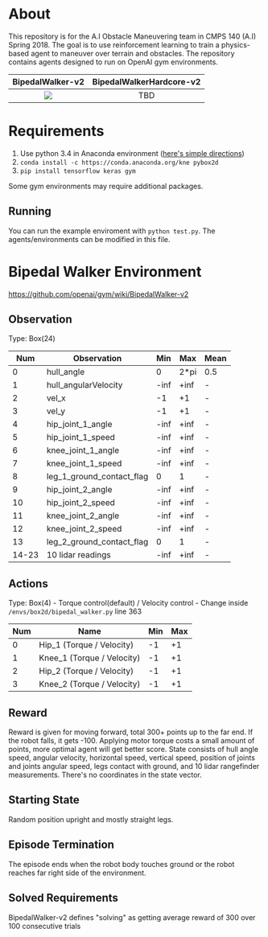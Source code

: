 # About
This repository is for the A.I Obstacle Maneuvering team in CMPS 140 (A.I) Spring 2018.
The goal is to use reinforcement learning to train a physics-based agent to maneuver over terrain and obstacles.
The repository contains agents designed to run on OpenAI gym environments.

BipedalWalker-v2  |  BipedalWalkerHardcore-v2
:-------------------------:|:-------------------------:
![](demos/BipedalWalker-v2.gif)  |  TBD

# Requirements

1. Use python 3.4 in Anaconda environment ([here's simple directions](https://github.com/pybox2d/pybox2d/blob/master/INSTALL.md))
2. `conda install -c https://conda.anaconda.org/kne pybox2d`
3. `pip install tensorflow keras gym`

Some gym environments may require additional packages.

## Running
You can run the example enviroment with `python test.py`. The agents/environments can be modified in this file.

# Bipedal Walker Environment

https://github.com/openai/gym/wiki/BipedalWalker-v2


## Observation

Type: Box(24)

Num   | Observation                |  Min   |   Max  | Mean
------|----------------------------|--------|--------|------   
0     | hull_angle                 |  0     |  2*pi  |  0.5
1     | hull_angularVelocity       |  -inf  |  +inf  |  -
2     | vel_x                      |  -1    |  +1    |  -
3     |  vel_y                     |  -1    |  +1    |  -
4     | hip_joint_1_angle          |  -inf  |  +inf  |  -
5     | hip_joint_1_speed          |  -inf  |  +inf  |  -
6     | knee_joint_1_angle         |  -inf  |  +inf  |  -
7     | knee_joint_1_speed         |  -inf  |  +inf  |  -
8     | leg_1_ground_contact_flag  |  0     |  1     |  -
9     | hip_joint_2_angle          |  -inf  |  +inf  |  -
10    | hip_joint_2_speed          |  -inf  |  +inf  |  -
11    | knee_joint_2_angle         |  -inf  |  +inf  |  -
12    | knee_joint_2_speed         |  -inf  |  +inf  |  -
13    | leg_2_ground_contact_flag  |  0     |  1     |  -
14-23 | 10 lidar readings          |  -inf  |  +inf  |  -


## Actions

Type: Box(4) - Torque control(default) / Velocity control - Change inside `/envs/box2d/bipedal_walker.py` line 363

Num | Name                        | Min  | Max  
----|-----------------------------|------|------
0   | Hip_1 (Torque / Velocity)   |  -1  | +1
1   | Knee_1 (Torque / Velocity)  |  -1  | +1
2   | Hip_2 (Torque / Velocity)   |  -1  | +1
3   | Knee_2 (Torque / Velocity)  |  -1  | +1

## Reward

Reward is given for moving forward, total 300+ points up to the far end. If the robot falls, it gets -100. Applying motor torque costs a small amount of points, more optimal agent will get better score. State consists of hull angle speed, angular velocity, horizontal speed, vertical speed, position of joints and joints angular speed, legs contact with ground, and 10 lidar rangefinder measurements. There's no coordinates in the state vector.
## Starting State

Random position upright and mostly straight legs.

## Episode Termination

The episode ends when the robot body touches ground or the robot reaches far right side of the environment.

## Solved Requirements

BipedalWalker-v2 defines "solving" as getting average reward of 300 over 100 consecutive trials